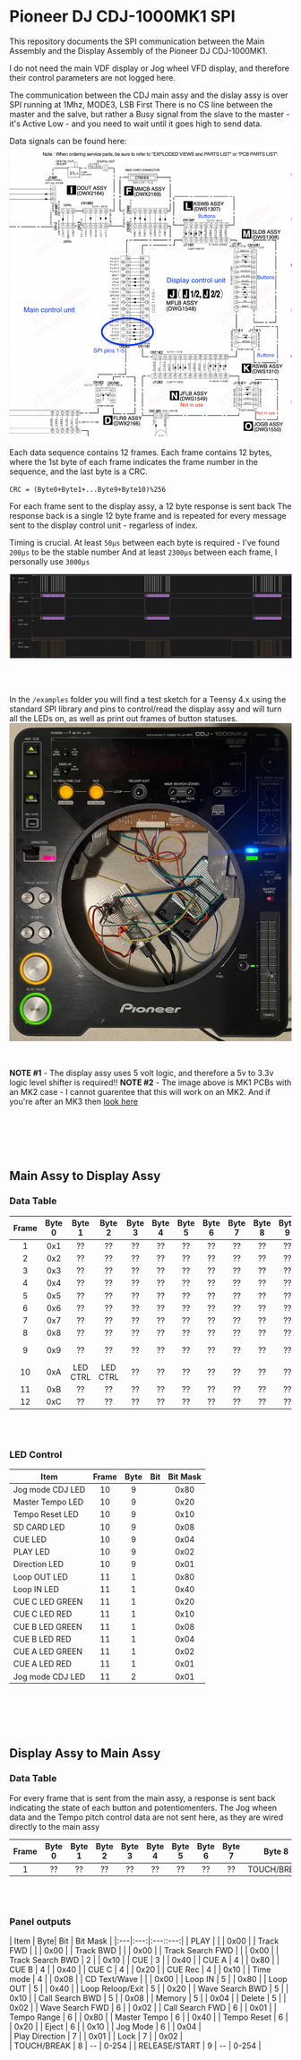 
# Pioneer DJ CDJ-1000MK1 SPI

This repository documents the SPI communication between the Main Assembly and the Display Assembly of the Pioneer DJ CDJ-1000MK1.

I do not need the main VDF display or Jog wheel VFD display, and therefore their control parameters are not logged here.

The communication between the CDJ main assy and the dislay assy is over SPI running at 1Mhz, MODE3, LSB First
There is no CS line between the master and the salve, but rather a Busy signal from the slave to the master - it's Active Low - and you need to wait until it goes high to send data.

Data signals can be found here:
![spi signals](/resources/cdj_1000_component_map-spi_pins.png)
</br>
</br>
Each data sequence contains 12 frames.
Each frame contains 12 bytes, where the 1st byte of each frame indicates the frame number in the sequence, and the last byte is a CRC. 

``CRC = (Byte0+Byte1+...Byte9+Byte10)%256``


For each frame sent to the display assy, a 12 byte response is sent back
The response back is a single 12 byte frame and is repeated for every message sent to the display control unit - regarless of index.

Timing is crucial. At least ``50μs`` between each byte is required - I've found ``200μs`` to be the stable number
And at least ``2300μs`` between each frame, I personally use ``3000μs``

![spi la](/resources/cdj1000_mk1_logic_analyzer.png)

</br>
</br>

In the ``/examples`` folder you will find a test sketch for a Teensy 4.x using the standard SPI library and pins to control/read the display assy and will turn all the LEDs on, as well as print out frames of button statuses.
![cdj leds on](/resources/CDJ1000_mk1_leds_on.jpeg)

</br>

**NOTE #1** -  The display assy uses 5 volt logic, and therefore a 5v to 3.3v logic level shifter is required!!
**NOTE #2** - The image above is MK1 PCBs with an MK2 case - I cannot guarentee that this will work on an MK2. And if you're after an MK3 then [look here](https://github.com/djgreeb/CDJ-1000mk3_new_life_project/blob/master/Reverse%20Engineering%20Pioneer%20CDJ-1000%20serial%20protocol.pdf)

</br>
</br>
</br>
</br>

## Main Assy to Display Assy

### Data Table
| Frame | Byte 0 | Byte 1 | Byte 2 | Byte 3 | Byte 4 | Byte 5 | Byte 6 | Byte 7 | Byte 8 | Byte 9 | Byte 10 | Byte 11 |
| :---: | :---: | :---: | :---: | :---: | :---: | :---: | :---: | :---: | :---: | :---: | :---: | :---: |
| 1 |  0x1 | ?? | ?? | ?? | ?? | ?? | ?? | ?? | ?? | ?? | ?? | CRC |
| 2 |  0x2| ?? | ?? | ?? | ?? | ?? | ?? | ?? | ?? | ?? | ?? | CRC |
| 3 |  0x3| ?? | ?? | ?? | ?? | ?? | ?? | ?? | ?? | ?? | ?? | CRC |
| 4 |  0x4| ?? | ?? | ?? | ?? | ?? | ?? | ?? | ?? | ?? | ?? | CRC |
| 5 |  0x5| ?? | ?? | ?? | ?? | ?? | ?? | ?? | ?? | ?? | ?? | CRC |
| 6 |  0x6| ?? | ?? | ?? | ?? | ?? | ?? | ?? | ?? | ?? | ?? | CRC |
| 7 |  0x7| ?? | ?? | ?? | ?? | ?? | ?? | ?? | ?? | ?? | ?? | CRC |
| 8 |  0x8| ?? | ?? | ?? | ?? | ?? | ?? | ?? | ?? | ?? | ?? | CRC |
| 9 |  0x9| ?? | ?? | ?? | ?? | ?? | ?? | ?? | ?? | ?? | LED CTRL |CRC |
| 10 |  0xA| LED CTRL | LED CTRL | ?? | ?? | ?? | ?? | ?? | ?? | ?? | ?? | CRC |
| 11 |  0xB| ?? | ?? | ?? | ?? | ?? | ?? | ?? | ?? | ?? | ?? | CRC |
| 12 |  0xC| ?? | ?? | ?? | ?? | ?? | ?? | ?? | ?? | ?? | ?? | CRC |

</br>
</br>

### LED Control
| Item | Frame |  Byte| Bit | Bit Mask |
|---|:---:|:---:|:---:|:---:|
| Jog mode CDJ LED | 10 | 9 |  | 0x80 |
| Master Tempo LED | 10 | 9 |  | 0x20 | 
| Tempo Reset LED  | 10 | 9 |  | 0x10 | 
| SD CARD LED  | 10 | 9  |  | 0x08 |
| CUE  LED| 10 | 9  |  | 0x04 | 
| PLAY LED| 10 | 9 |  | 0x02 | 
| Direction  LED| 10| 9 |  | 0x01 | 
| Loop OUT LED | 11 | 1 |  | 0x80 | 
| Loop IN  LED| 11 | 1 |  | 0x40 | 
| CUE C LED GREEN | 11 | 1 |  | 0x20 |
| CUE C LED RED | 11 | 1 |  | 0x10 | 
| CUE B LED GREEN | 11 | 1 |  | 0x08 |
| CUE B LED RED | 11 | 1 |  | 0x04 | 
| CUE A LED GREEN | 11 | 1 |  | 0x02 |
| CUE A LED RED | 11 | 1 |  | 0x01 | 
| Jog mode CDJ LED | 11 | 2 |  | 0x01 | 

</br>
</br>
</br>
</br>


## Display Assy to Main Assy

### Data Table
For every frame that is sent from the main assy, a response is sent back indicating the state of each button and potentiomenters.
The Jog wheen data and the Tempo pitch control data are not sent here, as they are wired directly to the main assy

| Frame | Byte 0 | Byte 1 | Byte 2 | Byte 3 | Byte 4 | Byte 5 | Byte 6 | Byte 7 | Byte 8 | Byte 9 | Byte 10 | Byte 11 |
| :---: | :---: | :---: | :---: | :---: | :---: | :---: | :---: | :---: | :---: | :---: | :---: | :---: |
| 1 | ??| ?? | ?? | ?? | ?? | ?? | ?? | ?? | TOUCH/BREAK | RELEAE/START | ?? | CRC |

</br>
</br>

### Panel outputs
| Item |  Byte| Bit | Bit Mask |
|:---|:---:|:---::---:|
| PLAY  |  |  | 0x00 | 
| Track  FWD  |  |  | 0x00 | 
| Track  BWD  |  |  | 0x00 | 
| Track Search FWD  |  |  | 0x00 | 
| Track Search BWD  | 2 |  | 0x10 | 
| CUE  | 3 |  | 0x40 | 
| CUE A  | 4 |  | 0x80 | 
| CUE B  | 4 |  | 0x40 | 
| CUE C  | 4 |  | 0x20 | 
| CUE Rec  | 4 |  | 0x10 | 
| Time mode  | 4 |  | 0x08 | 
| CD Text/Wave |  |  | 0x00 | 
| Loop IN  | 5 |  | 0x80 | 
| Loop OUT  | 5 |  | 0x40 |
| Loop Reloop/Exit | 5 |  | 0x20 | 
| Wave Search BWD | 5 |  | 0x10 | 
| Call Search BWD | 5 |  | 0x08 |
| Memory | 5 |  | 0x04 | 
| Delete | 5 |  | 0x02 | 
| Wave Search FWD | 6 |  | 0x02 | 
| Call Search FWD | 6 |  | 0x01 | 
| Tempo Range  | 6 |  | 0x80 | 
| Master Tempo | 6 |  | 0x40 | 
| Tempo Reset | 6 |  | 0x20 | 
| Eject  | 6 |  | 0x10 | 
| Jog Mode  | 6 |  | 0x04 |  
| Play Direction  | 7 |  | 0x01 |
| Lock | 7 |  | 0x02 |  
| TOUCH/BREAK  | 8 | -- | 0-254 | 
| RELEASE/START  | 9 | -- | 0-254 | 




